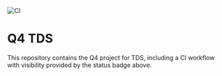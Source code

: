 ![CI](https://github.com/jbanmol/q4_tds/actions/workflows/ci.yml/badge.svg)

# Q4 TDS

This repository contains the Q4 project for TDS, including a CI workflow with visibility provided by the status badge above.
